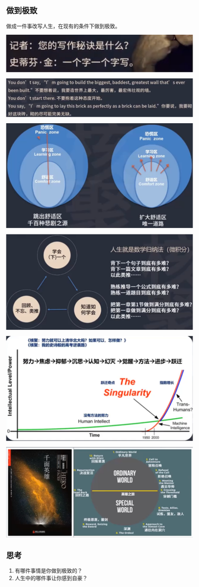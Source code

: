 ## 做到极致

做成一件事改写人生，在现有的条件下做到极致。



![image-20220514221338753](resources/image-20220514221338753.png)

 

![image-20220514221556254](resources/image-20220514221556254.png)

![image-20220514221746102](resources/image-20220514221746102.png)





![image-20220514221924216](resources/image-20220514221924216.png)



![image-20220514222105202](resources/image-20220514222105202.png)





![image-20220514222344211](resources/image-20220514222344211.png)



## 思考

1. 有哪件事情是你做到极致的？
2. 人生中的哪件事让你感到自豪？





